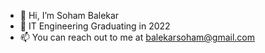 - 👋 Hi, I’m Soham Balekar
- 🌱 IT Engineering Graduating in 2022
- 📫 You can reach out to me at balekarsoham@gmail.com

<!---
SohamBK/SohamBK is a ✨ special ✨ repository because its `README.md` (this file) appears on your GitHub profile.
You can click the Preview link to take a look at your changes.
--->
